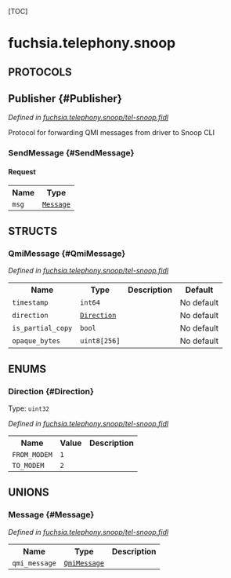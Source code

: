 [TOC]

# fuchsia.telephony.snoop


## **PROTOCOLS**

## Publisher {#Publisher}
*Defined in [fuchsia.telephony.snoop/tel-snoop.fidl](https://fuchsia.googlesource.com/fuchsia/+/master/zircon/system/fidl/fuchsia-telephony-snoop/tel-snoop.fidl#27)*

 Protocol for forwarding QMI messages from driver to Snoop CLI

### SendMessage {#SendMessage}


#### Request
<table>
    <tr><th>Name</th><th>Type</th></tr>
    <tr>
            <td><code>msg</code></td>
            <td>
                <code><a class='link' href='#Message'>Message</a></code>
            </td>
        </tr></table>





## **STRUCTS**

### QmiMessage {#QmiMessage}
*Defined in [fuchsia.telephony.snoop/tel-snoop.fidl](https://fuchsia.googlesource.com/fuchsia/+/master/zircon/system/fidl/fuchsia-telephony-snoop/tel-snoop.fidl#14)*





<table>
    <tr><th>Name</th><th>Type</th><th>Description</th><th>Default</th></tr><tr>
            <td><code>timestamp</code></td>
            <td>
                <code>int64</code>
            </td>
            <td></td>
            <td>No default</td>
        </tr><tr>
            <td><code>direction</code></td>
            <td>
                <code><a class='link' href='#Direction'>Direction</a></code>
            </td>
            <td></td>
            <td>No default</td>
        </tr><tr>
            <td><code>is_partial_copy</code></td>
            <td>
                <code>bool</code>
            </td>
            <td></td>
            <td>No default</td>
        </tr><tr>
            <td><code>opaque_bytes</code></td>
            <td>
                <code>uint8[256]</code>
            </td>
            <td></td>
            <td>No default</td>
        </tr>
</table>



## **ENUMS**

### Direction {#Direction}
Type: <code>uint32</code>

*Defined in [fuchsia.telephony.snoop/tel-snoop.fidl](https://fuchsia.googlesource.com/fuchsia/+/master/zircon/system/fidl/fuchsia-telephony-snoop/tel-snoop.fidl#9)*



<table>
    <tr><th>Name</th><th>Value</th><th>Description</th></tr><tr>
            <td><code>FROM_MODEM</code></td>
            <td><code>1</code></td>
            <td></td>
        </tr><tr>
            <td><code>TO_MODEM</code></td>
            <td><code>2</code></td>
            <td></td>
        </tr></table>





## **UNIONS**

### Message {#Message}
*Defined in [fuchsia.telephony.snoop/tel-snoop.fidl](https://fuchsia.googlesource.com/fuchsia/+/master/zircon/system/fidl/fuchsia-telephony-snoop/tel-snoop.fidl#22)*


<table>
    <tr><th>Name</th><th>Type</th><th>Description</th></tr><tr>
            <td><code>qmi_message</code></td>
            <td>
                <code><a class='link' href='#QmiMessage'>QmiMessage</a></code>
            </td>
            <td></td>
        </tr></table>







